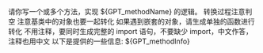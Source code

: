 请你写一个或多个方法，实现 ${GPT_methodName} 的逻辑。
转换过程注意判空
注意基类中的对象也要一起转化
如果遇到嵌套的对象，请生成单独的函数进行转化
不用注释，要同时生成完整的 import 语句，不要缺少 import，中文作答，注释也用中文
以下是提供的一些信息: 
${GPT_methodInfo}